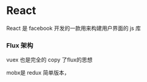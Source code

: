 # React

React 是 facebook 开发的一款用来构建用户界面的 js 库

### Flux  架构

vuex 也是完全的 copy 了flux的思想

mobx是 redux 简单版本，